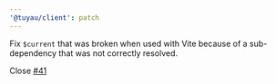 ```yaml
---
'@tuyau/client': patch
---
```


Fix `$current` that was broken when used with Vite because of a sub-dependency that was not correctly resolved.

Close [#41](https://github.com/Julien-R44/tuyau/issues/41)

